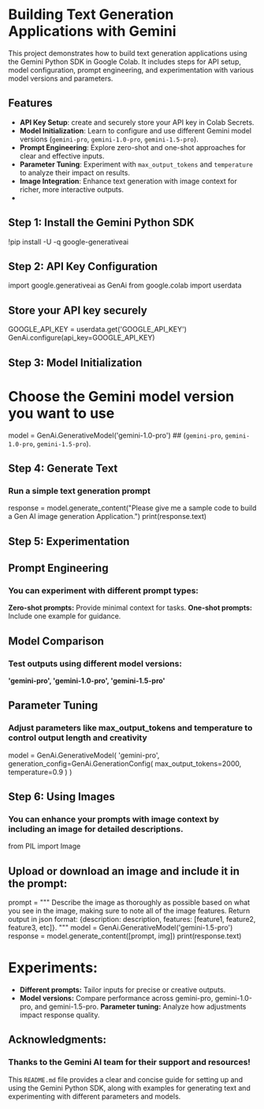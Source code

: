 
# Building Text Generation Applications with Gemini

This project demonstrates how to build text generation applications using the 
Gemini Python SDK in Google Colab. It includes steps for API setup, model 
configuration, prompt engineering, and experimentation with various model 
versions and parameters.

## **Features**
- **API Key Setup**: create and securely store your API key in Colab Secrets.
- **Model Initialization**: Learn to configure and use different Gemini model versions (`gemini-pro`, `gemini-1.0-pro`, `gemini-1.5-pro`).
- **Prompt Engineering**: Explore zero-shot and one-shot approaches for clear and effective inputs.
- **Parameter Tuning**: Experiment with `max_output_tokens` and `temperature` to analyze their impact on results.
- **Image Integration**: Enhance text generation with image context for richer, more interactive outputs.
- 
## Step 1: Install the Gemini Python SDK
!pip install -U -q google-generativeai

## Step 2: API Key Configuration
import google.generativeai as GenAi
from google.colab import userdata

## Store your API key securely
GOOGLE_API_KEY = userdata.get('GOOGLE_API_KEY')
GenAi.configure(api_key=GOOGLE_API_KEY)

## Step 3: Model Initialization
# Choose the Gemini model version you want to use
model = GenAi.GenerativeModel('gemini-1.0-pro') ## (`gemini-pro`, `gemini-1.0-pro`, `gemini-1.5-pro`).

## Step 4: Generate Text
### Run a simple text generation prompt
response = model.generate_content("Please give me a sample code to build a Gen AI image generation Application.")
print(response.text)

## Step 5: Experimentation

## Prompt Engineering
### You can experiment with different prompt types:
**Zero-shot prompts:** Provide minimal context for tasks.
**One-shot prompts:** Include one example for guidance.

## Model Comparison
### Test outputs using different model versions:
 **'gemini-pro', 
 'gemini-1.0-pro', 
 'gemini-1.5-pro'**

## Parameter Tuning
### Adjust parameters like max_output_tokens and temperature to control output length and creativity
model = GenAi.GenerativeModel(
    'gemini-pro',
    generation_config=GenAi.GenerationConfig(
        max_output_tokens=2000,
        temperature=0.9
    )
)

## Step 6: Using Images
### You can enhance your prompts with image context by including an image for detailed descriptions.
from PIL import Image

## Upload or download an image and include it in the prompt:
prompt = """
Describe the image as thoroughly as possible based on what you
see in the image, making sure to note all of the image features. Return output in json format:
{description: description, features: [feature1, feature2, feature3, etc]}.
"""
model = GenAi.GenerativeModel('gemini-1.5-pro')
response = model.generate_content([prompt, img])
print(response.text)


# Experiments:
- **Different prompts:** Tailor inputs for precise or creative outputs.
- **Model versions:** Compare performance across gemini-pro, gemini-1.0-pro, and gemini-1.5-pro.
  **Parameter tuning:** Analyze how adjustments impact response quality.


## Acknowledgments:
### Thanks to the Gemini AI team for their support and resources!


This `README.md` file provides a clear and concise guide for setting up and using the Gemini Python SDK, along with examples for generating text and experimenting with different parameters and models.


